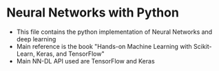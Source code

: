 # Neural Networks with Python

- This file contains the python implementation of Neural Networks and deep learning
- Main reference is the book "Hands-on Machine Learning with Scikit-Learn, Keras, and TensorFlow"
- Main NN-DL API used are TensorFlow and Keras

